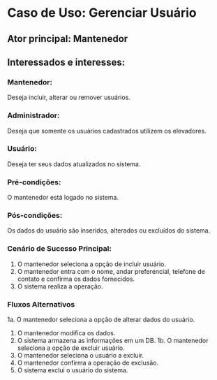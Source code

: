 # Caso de Uso: Gerenciar Usuário
## Ator principal: Mantenedor
## Interessados e interesses:
### Mantenedor: 
Deseja incluir, alterar ou remover usuários.

### Administrador: 
Deseja que somente os usuários cadastrados utilizem os elevadores.

### Usuário: 
Deseja ter seus dados atualizados no sistema.

### Pré-condições: 
O mantenedor está logado no sistema.

### Pós-condições: 
Os dados do usuário são inseridos, alterados ou excluídos do sistema.

### Cenário de Sucesso Principal:
1. O mantenedor seleciona a opção de incluir usuário.
2. O mantenedor entra com o nome, andar preferencial, telefone de contato e confirma os dados fornecidos.
4. O sistema realiza a operação.

### Fluxos Alternativos
1a. O mantenedor seleciona a opção de alterar dados do usuário.
  1. O mantenedor modifica os dados.
  2. O sistema armazena as informações em um DB.
1b. O mantenedor seleciona a opção de excluir usuário.
  1. O mantenedor seleciona o usuário a excluir.
  2. O mantenedor confirma a operação de exclusão.
  3. O sistema exclui o usuário do sistema.
